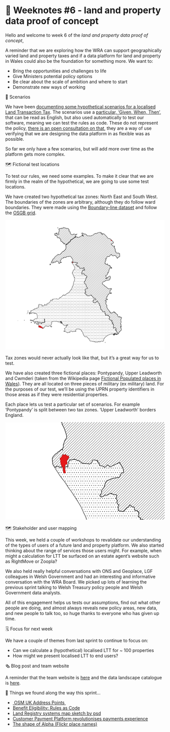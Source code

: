 # 📝 Weeknotes #6 - land and property data proof of concept

Hello and welcome to week 6 of the _land and property data proof of concept_,

A reminder that we are exploring how the WRA can support geographically varied land and property taxes and if a data platform for land and property in Wales could also be the foundation for something more. We want to:

* Bring the opportunities and challenges to life
* Give Ministers potential policy options
* Be clear about the scale of ambition and where to start
* Demonstrate new ways of working

 📒 Scenarios

We have been [documenting some hypothetical scenarios for a localised Land Transaction Tax](https://github.com/welsh-revenue-authority/LTT_scenarios/tree/main). The scenarios use a [particular, ‘Given, When, Then’,](https://cucumber.io/docs/gherkin/reference/) that can be read as English, but also used automatically to test our software, meaning we can test the rules as code. These do not represent the policy, [there is an open consultation on that](https://gov.wales/second-homes-local-variation-to-land-transaction-tax-rates), they are a way of use verifying that we are designing the data platform in as flexible was as possible.

So far we only have a few scenarios, but will add more over time as the platform gets more complex.

🗺 Fictional test locations

To test our rules, we need some examples. To make it clear that we are firmly in the realm of the hypothetical, we are going to use some test locations.

We have created two hypothetical tax zones: North East and South West. The boundaries of the zones are arbitrary, although they do follow ward boundaries.   They were made using the [Boundary-line dataset](https://www.ordnancesurvey.co.uk/business-government/products/boundaryline) and follow the [OSGB grid](https://en.wikipedia.org/wiki/Ordnance_Survey_National_Grid).

![Map of wales split into two tax zones](images/taxzones.png)

Tax zones would never actually look like that, but it’s a great way for us to test.

We have also created three fictional places: Pontypandy, Upper Leadworth and Cwmderi (taken from the Wikipedia page [Fictional Populated places in Wales](https://en.wikipedia.org/wiki/Category:Fictional_populated_places_in_Wales)). They are all located on three pieces of military (ex military) land. For the purposes of our test, we’ll be using the UPRN property identifiers in those areas as if they were residential properties.

Each place lets us test a particular set of scenarios. For example ‘Pontypandy’ is   split between two tax zones. ‘Upper Leadworth’ borders England.

![Map of part of west Wales with a small area highlighted in red, bisected by a tax zone border ](images/pontypandy.png)

🗺 Stakeholder and user mapping

This week, we held a couple of workshops to revalidate our understanding of the types of users of a future land and property platform. We also started thinking about the range of services those users might. For example, when might a calculation for LTT be surfaced on an estate agent’s website such as RightMove or Zoopla?

We also held really helpful conversations with ONS and Geoplace, LGF colleagues in Welsh Government and had an interesting and informative conversation with the WRA Board. We picked up lots of learning the previous sprint talking to Welsh Treasury policy people and Welsh Government data analysts.

All of this engagement helps us tests our assumptions, find out what other people are doing, and almost always reveals new policy areas, new data, and new people to talk too, so huge thanks to everyone who has given up time.

🗓 Focus for next week

We have a couple of themes from last sprint to continue to focus on:

* Can we calculate a (hypothetical) localised LTT for ~ 100 properties
* How might we present localised LTT to end users?

🗞 Blog post and team website

A reminder that the team website is [here](https://welsh-revenue-authority.github.io/property-data-poc/cy/) and the data landscape catalogue is [here](https://welsh-revenue-authority.github.io/data-landscape/).

📑 Things we found along the way this sprint…

* [ OSM UK Address Points ](https://github.com/russss/osm-uk-addresses)
* [Benefit Eligibility: Rules as Code](https://beeckcenter.georgetown.edu/wp-content/uploads/2022/02/Benefit-Eligibility-Rules.pdf)
* [Land Registry systems map sketch by psd](https://www.flickr.com/photos/psd/14303042970)
* [Customer Payment Platform revolutionises payments experience](https://www.digital.nsw.gov.au/article/customer-payment-platform-revolutionises-payments-experience)
* [The shape of Alpha (Flickr place names)](https://code.flickr.net/2008/10/30/the-shape-of-alpha/)
